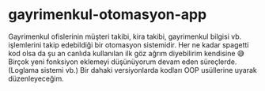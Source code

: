 # gayrimenkul-otomasyon-app



Gayrimenkul ofislerinin müşteri takibi, kira takibi, gayrimenkul bilgisi vb. işlemlerini takip edebildiği bir otomasyon sistemidir.
Her ne kadar spagetti kod olsa da şu an canlıda kullanılan ilk göz ağrım diyebilirim kendisine 😅
Birçok yeni fonksiyon eklemeyi düşünüyorum devam eden süreçlerde.(Loglama sistemi vb.)
Bir dahaki versiyonlarda kodları OOP usüllerine uyarak düzenleyeceğim.


